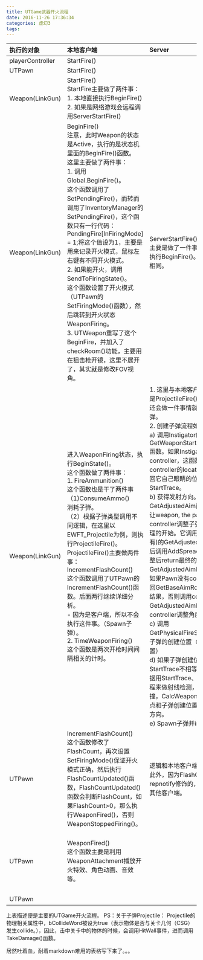 ```yaml
---
title: UTGame武器开火流程
date: 2016-11-26 17:36:34
categories: 虚幻3
tags:
---
```


| 执行的对象 | 本地客户端 | Server | 其他玩家客户端 |
|:-----------| :----------- | :----------- | :-----------:|
| playerController| StartFire() | ||
| UTPawn | StartFire()| ||
| Weapon(LinkGun) |StartFire()<br>StartFire主要做了两件事：<br>1. 本地直接执行BeginFire()<br>2. 如果是网络游戏会远程调用ServerStartFire()      | ||
| Weapon(LinkGun) | BeginFire()<br>注意，此时Weapon的状态是Active，执行的是状态机里面的BeginFire()函数。<br>这里主要做了两件事：<br>1. 调用Global.BeginFire()。<br>这个函数调用了SetPendingFire()，而转而调用了InventoryManager的SetPendingFire()，这个函数只有一行代码：PendingFire[InFiringMode] = 1;将这个值设为1，主要是用来记录开火模式，鼠标左右键有不同开火模式。<br>2. 如果能开火，调用SendToFiringState()。<br>这个函数设置了开火模式（UTPawn的SetFiringMode()函数），然后跳转到开火状态WeaponFiring。<br>3. UTWeapon重写了这个BeginFire，并加入了checkRoom()功能，主要用在狙击枪开镜，这里不展开了，其实就是修改FOV视角。|ServerStartFire()<br>主要是做了一件事：<br>执行BeginFire()。与本地客户端相同。||
| Weapon(LinkGun) | 进入WeaponFiring状态，执行BeginState()。<br>这个函数做了两件事：<br>1. FireAmmunition()<br>这个函数也是干了两件事<br>（1)ConsumeAmmo()<br>消耗子弹。<br>（2）根据子弹类型调用不同逻辑，在这里以EWFT_Projectile为例，则执行ProjectileFire()。<br>ProjectileFire()主要做两件事：<br>  IncrementFlashCount()<br>     这个函数调用了UTPawn的IncrementFlashCount()函数。后面两行继续详细分析。<br> - 因为是客户端，所以不会执行这件事。（Spawn子弹）。<br>2. TimeWeaponFiring()<br>这个函数是两次开枪时间间隔相关的计时。| 1. 这里与本地客户端唯一区别就是ProjectileFire()函数，服务器还会做一件事情就是：创建子弹。<br>2. 创建子弹流程如下：<br>a) 调用Instigator的GetWeaponStartTraceLocation函数。如果Instigator有controller，这函数会返回controller的location，不然就返回它自己眼睛的位置，StartTrace。<br>b)    获得发射方向。GetAdjustedAim函数是一系列让weapon, the pawn and the controller调整子弹发射方向的处理的开始。它调用 了Pawn(如果有)的GetAdjustedAimFor()，然后调用AddSpread()增加散射调整后return最终的角度。Pawn的GetAdjustedAimFor()。<br>如果Pawn没有controller，则返回GetBaseAimRotation()的计算结果，否则调用controller的GetAdjustedAimFor()，让controller调整角度。<br>c)   调用GetPhysicalFireStartLoc()获得子弹的创建位置（一般是枪口位置）<br>d) 如果子弹创建位置和StartTrace不相等，那么需要根据用StartTrace、发射方向、射程来做射线检测，预测子弹的碰撞，CalcWeaponFire()，据碰撞点和子弹创建位置求得新的发射方向。<br>e)  Spawn子弹并init。||
| UTPawn | IncrementFlashCount()<br>这个函数修改了FlashCount，再次设置SetFiringMode()保证开火模式正确，然后执行FlashCountUpdated()函数，FlashCountUpdated()函数会判断FlashCount，如果FlashCount>0，那么执行WeaponFired()，否则WeaponStoppedFiring()。|逻辑和本地客户端一样。<br>此外，因为FlashCount这个值是repnotify修饰的，所以会复制到其他客户端。||
|UTPawn |WeaponFired()<br>这个函数主要是利用WeaponAttachment播放开火特效、角色动画、音效等。| |FlashCount的改变被复制下来，并执行ReplicatedEvent，这个函数内这时会根据参数名调用FlashCountUpdated函数。|
|UTPawn | | | WeaponFired()函数 |

上表描述便是主要的UTGame开火流程。
PS：关于子弹Projectile：
Projectile的物理相关属性中，bCollideWord被设为true（表示物体是否与关卡几何（CSG）发生collide。），因此，击中关卡中的物体的时候，会调用HitWall事件，进而调用TakeDamage()函数。

居然吐着血，耐着markdown难用的表格写下来了。。。